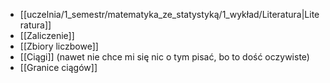 - [[uczelnia/1_semestr/matematyka_ze_statystyką/1_wykład/Literatura|Literatura]] 
- [[Zaliczenie]]
- [[Zbiory liczbowe]]
- [[Ciągi]] (nawet nie chce mi się nic o tym pisać, bo to dość oczywiste)
- [[Granice ciągów]]